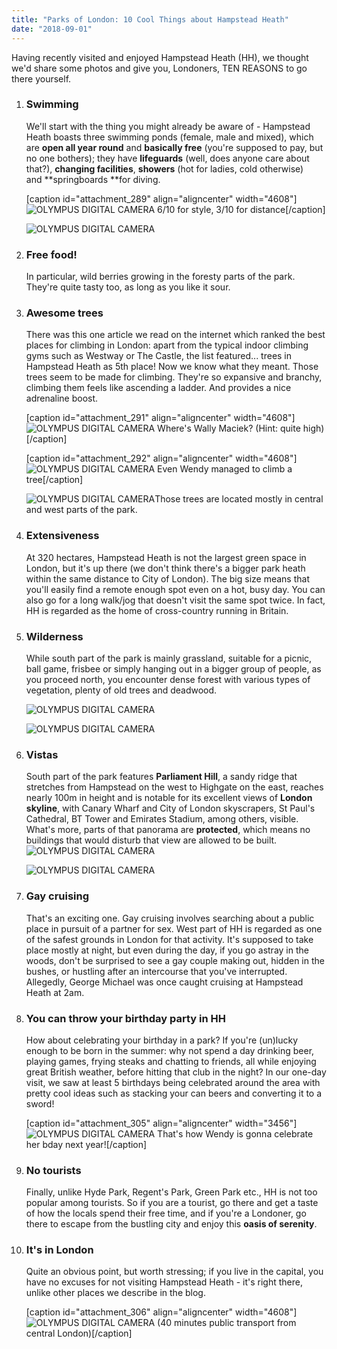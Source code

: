 ```yaml
---
title: "Parks of London: 10 Cool Things about Hampstead Heath"
date: "2018-09-01"
---
```


Having recently visited and enjoyed Hampstead Heath (HH), we thought we'd share some photos and give you, Londoners, TEN REASONS to go there yourself.

1. ### Swimming
    
    We'll start with the thing you might already be aware of - Hampstead Heath boasts three swimming ponds (female, male and mixed), which are **open all year round** and **basically free** (you're supposed to pay, but no one bothers); they have **lifeguards** (well, does anyone care about that?), **changing facilities**, **showers** (hot for ladies, cold otherwise) and **springboards **for diving.
    
    \[caption id="attachment\_289" align="aligncenter" width="4608"\]![OLYMPUS DIGITAL CAMERA](https://macandwentravelling.files.wordpress.com/2018/09/p8040535.jpg) 6/10 for style, 3/10 for distance\[/caption\]
    
    ![OLYMPUS DIGITAL CAMERA](https://macandwentravelling.files.wordpress.com/2018/09/p8040529.jpg)
2. ### Free food!
    
    In particular, wild berries growing in the foresty parts of the park. They're quite tasty too, as long as you like it sour.
3. ### Awesome trees
    
    There was this one article we read on the internet which ranked the best places for climbing in London: apart from the typical indoor climbing gyms such as Westway or The Castle, the list featured... trees in Hampstead Heath as 5th place! Now we know what they meant. Those trees seem to be made for climbing. They're so expansive and branchy, climbing them feels like ascending a ladder. And provides a nice adrenaline boost.
    
    \[caption id="attachment\_291" align="aligncenter" width="4608"\]![OLYMPUS DIGITAL CAMERA](https://macandwentravelling.files.wordpress.com/2018/09/p8040574.jpg) Where's Wally Maciek? (Hint: quite high)\[/caption\]
    
    \[caption id="attachment\_292" align="aligncenter" width="4608"\]![OLYMPUS DIGITAL CAMERA](https://macandwentravelling.files.wordpress.com/2018/09/p8040564.jpg) Even Wendy managed to climb a tree\[/caption\]
    
    ![OLYMPUS DIGITAL CAMERA](https://macandwentravelling.files.wordpress.com/2018/09/p8040614.jpg)Those trees are located mostly in central and west parts of the park.
4. ### Extensiveness
    
    At 320 hectares, Hampstead Heath is not the largest green space in London, but it's up there (we don't think there's a bigger park heath within the same distance to City of London). The big size means that you'll easily find a remote enough spot even on a hot, busy day. You can also go for a long walk/jog that doesn't visit the same spot twice. In fact, HH is regarded as the home of cross-country running in Britain.
5. ### Wilderness
    
    While south part of the park is mainly grassland, suitable for a picnic, ball game, frisbee or simply hanging out in a bigger group of people, as you proceed north, you encounter dense forest with various types of vegetation, plenty of old trees and deadwood.
    
    ![OLYMPUS DIGITAL CAMERA](https://macandwentravelling.files.wordpress.com/2018/09/p8040595.jpg)
    
    ![OLYMPUS DIGITAL CAMERA](https://macandwentravelling.files.wordpress.com/2018/09/p8040603.jpg)
6. ### Vistas
    
    South part of the park features **Parliament Hill**, a sandy ridge that stretches from Hampstead on the west to Highgate on the east, reaches nearly 100m in height and is notable for its excellent views of **London skyline**, with Canary Wharf and City of London skyscrapers, St Paul's Cathedral, BT Tower and Emirates Stadium, among others, visible. What's more, parts of that panorama are **protected**, which means no buildings that would disturb that view are allowed to be built. ![OLYMPUS DIGITAL CAMERA](https://macandwentravelling.files.wordpress.com/2018/09/p8040639.jpg)
    
    ![OLYMPUS DIGITAL CAMERA](https://macandwentravelling.files.wordpress.com/2018/09/p8040648.jpg)
7. ### Gay cruising
    
    That's an exciting one. Gay cruising involves searching about a public place in pursuit of a partner for sex. West part of HH is regarded as one of the safest grounds in London for that activity. It's supposed to take place mostly at night, but even during the day, if you go astray in the woods, don't be surprised to see a gay couple making out, hidden in the bushes, or hustling after an intercourse that you've interrupted. Allegedly, George Michael was once caught cruising at Hampstead Heath at 2am.
8. ### You can throw your birthday party in HH
    
    How about celebrating your birthday in a park? If you're (un)lucky enough to be born in the summer: why not spend a day drinking beer, playing games, frying steaks and chatting to friends, all while enjoying great British weather, before hitting that club in the night? In our one-day visit, we saw at least 5 birthdays being celebrated around the area with pretty cool ideas such as stacking your can beers and converting it to a sword!
    
    \[caption id="attachment\_305" align="aligncenter" width="3456"\]![OLYMPUS DIGITAL CAMERA](https://macandwentravelling.files.wordpress.com/2018/09/p8040634.jpg) That's how Wendy is gonna celebrate her bday next year!\[/caption\]
9. ### No tourists
    
    Finally, unlike Hyde Park, Regent's Park, Green Park etc., HH is not too popular among tourists. So if you are a tourist, go there and get a taste of how the locals spend their free time, and if you're a Londoner, go there to escape from the bustling city and enjoy this **oasis of serenity**.
10. ### It's in London
    
    Quite an obvious point, but worth stressing; if you live in the capital, you have no excuses for not visiting Hampstead Heath - it's right there, unlike other places we describe in the blog.
    
    \[caption id="attachment\_306" align="aligncenter" width="4608"\]![OLYMPUS DIGITAL CAMERA](https://macandwentravelling.files.wordpress.com/2018/09/p8040643.jpg) (40 minutes public transport from central London)\[/caption\]
